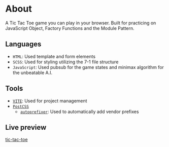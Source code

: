 # About

A Tic Tac Toe game you can play in your browser. Built for practicing on
JavaScript Object, Factory Functions and the Module Pattern.

## Languages

- `HTML`: Used template and form elements
- `SCSS`: Used for styling utilizing the 7-1 file structure
- `JavaScript`: Used pubsub for the game states and minimax algorithm for the
  unbeatable A.I.

## Tools

- [`VITE`](https://vitejs.dev/): Used for project management
- [`PostCSS`](https://postcss.org/)
  - [`autoprefixer`](https://github.com/postcss/autoprefixer): Used to
    automatically add vendor prefixes

## Live preview

[tic-tac-toe](https://petrosath.github.io/tic-tac-toe/)
